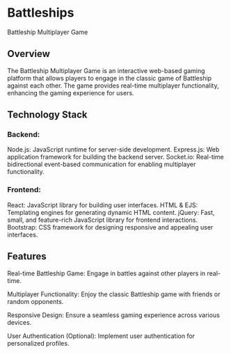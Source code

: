 # Battleships
Battleship Multiplayer Game

## Overview
The Battleship Multiplayer Game is an interactive web-based gaming platform that allows players to engage in the classic game of Battleship against each other. The game provides real-time multiplayer functionality, enhancing the gaming experience for users.

## Technology Stack

### Backend:

Node.js: JavaScript runtime for server-side development.
Express.js: Web application framework for building the backend server.
Socket.io: Real-time bidirectional event-based communication for enabling multiplayer functionality.

### Frontend:

React: JavaScript library for building user interfaces.
HTML & EJS: Templating engines for generating dynamic HTML content.
jQuery: Fast, small, and feature-rich JavaScript library for frontend interactions.
Bootstrap: CSS framework for designing responsive and appealing user interfaces.

## Features

Real-time Battleship Game:
Engage in battles against other players in real-time.

Multiplayer Functionality:
Enjoy the classic Battleship game with friends or random opponents.

Responsive Design:
Ensure a seamless gaming experience across various devices.

User Authentication (Optional):
Implement user authentication for personalized profiles.
